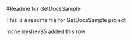 #Readme for GetDocsSample

This is a readme file for GetDocsSample project

mchernyshev85 added this row
